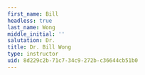 ```yaml
---
first_name: Bill
headless: true
last_name: Wong
middle_initial: ''
salutation: Dr.
title: Dr. Bill Wong
type: instructor
uid: 8d229c2b-71c7-34c9-272b-c36644cb51b0
---
```

